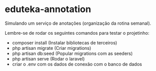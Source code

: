 # eduteka-annotation
Simulando um serviço de anotações (organização da rotina semanal).


Lembre-se de rodar os seguintes comandos para testar o projetinho:
- composer install (Instalar bibliotecas de terceiros)
- php artisan migrate (Criar migrations)
- php artisan db:seed (Popular migrations com as seeders)
- php artisan serve (Rodar o laravel)
- criar o .env com os dados de conexão com o banco de dados

